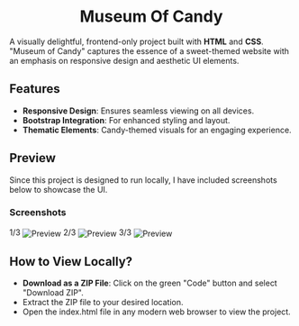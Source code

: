<h1 align="center">Museum Of Candy</h1>

A visually delightful, frontend-only project built with **HTML** and **CSS**. "Museum of Candy" captures the essence of a sweet-themed website with an emphasis on responsive design and aesthetic UI elements.  

## Features  
- **Responsive Design**: Ensures seamless viewing on all devices.  
- **Bootstrap Integration**: For enhanced styling and layout.  
- **Thematic Elements**: Candy-themed visuals for an engaging experience.  

## Preview  
Since this project is designed to run locally, I have included screenshots below to showcase the UI.  

### Screenshots  
1/3
<img align="center" alt="Preview" src="https://github.com/user-attachments/assets/d2cb9e62-36da-4b13-85fd-2832934d23f5">
2/3
<img align="center" alt="Preview" src="https://github.com/user-attachments/assets/6c4273ac-45b9-4d71-ac53-e43a9ee98d74">
3/3
<img align="center" alt="Preview" src="https://github.com/user-attachments/assets/fce901bc-b965-40dd-ada1-e9d50681dfae">

## How to View Locally?  
- **Download as a ZIP File**: Click on the green "Code" button and select "Download ZIP".
- Extract the ZIP file to your desired location.
- Open the index.html file in any modern web browser to view the project.


